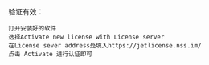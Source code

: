验证有效：

	打开安装好的软件
	选择Activate new license with License server
	在License sever address处填入https://jetlicense.nss.im/	
	点击 Activate 进行认证即可